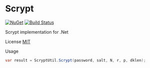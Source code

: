 Scrypt
=========
[![NuGet](https://img.shields.io/nuget/v/Norgerman.Cryptography.Scrypt.svg)](https://www.nuget.org/packages/Norgerman.Cryptography.Scrypt/)
[![Build Status](https://ci.appveyor.com/api/projects/status/github/Norgerman/Scrypt?svg=true)](https://ci.appveyor.com/project/Norgerman/Scrypt)


Scrypt implementation for .Net

License [MIT](./LICENSE)

Usage

```csharp
var result = ScryptUtil.Scrypt(password, salt, N, r, p, dklen);
```